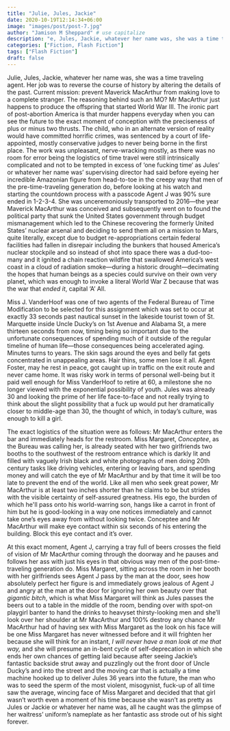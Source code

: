 ```yaml
---
title: "Julie, Jules, Jackie"
date: 2020-10-19T12:14:34+06:00
image: "images/post/post-7.jpg"
author: "Jamison M Sheppard" # use capitalize
description: "e, Jules, Jackie, whatever her name was, she was a time traveling agent"
categories: ["Fiction, Flash Fiction"]
tags: ["Flash Fiction"]
draft: false
---
```


Julie, Jules, Jackie, whatever her name was, she was a time traveling agent. Her job was to reverse the course of history by altering the details of the past. Current mission: prevent Maverick MacArthur from making love to a complete stranger. The reasoning behind such an MO? Mr MacArthur just happens to produce the offspring that started World War III. The ironic part of post-abortion America is that murder happens everyday when you can see the future to the exact moment of conception with the preciseness of plus or minus two thrusts. The child, who in an alternate version of reality would have committed horrific crimes, was sentenced by a court of life-appointed, mostly conservative judges to never being borne in the first place. The work was unpleasant, nerve-wracking mostly, as there was no room for error being the logistics of time travel were still intrinsically complicated and not to be tempted in excess of ‘one fucking time‘ as Jules’ or whatever her name was’ supervising director had said before eyeing her incredible Amazonian figure from head-to-toe in the creepy way that men of the pre-time-traveling generation do, before looking at his watch and starting the countdown process with a passcode Agent J was 90% sure ended in 1-2-3-4. She was unceremoniously transported to 2016—the year Maverick MacArthur was conceived and subsequently went on to found the political party that sunk the United States government through budget mismanagement which led to the Chinese recovering the formerly United States’ nuclear arsenal and deciding to send them all on a mission to Mars, quite literally, except due to budget re-appropriations certain federal facilities had fallen in disrepair including the bunkers that housed America’s nuclear stockpile and so instead of shot into space there was a dud-too-many and it ignited a chain reaction wildfire that swallowed America’s west coast in a cloud of radiation smoke—during a historic drought—decimating the hopes that human beings as a species could survive on their own very planet, which was enough to invoke a literal World War Z because that was the war that *ended it*, capital ‘A’ All.

Miss J. VanderHoof was one of two agents of the Federal Bureau of Time Modification to be selected for this assignment which was set to occur at exactly 33 seconds past nautical sunset in the lakeside tourist town of St. Marquette inside Uncle Ducky’s on 1st Avenue and Alabama St, a mere thirteen seconds from now, timing being so important due to the unfortunate consequences of spending much of it outside of the regular timeline of human life—those consequences being accelerated aging. Minutes turns to years. The skin sags around the eyes and belly fat gets concentrated in unappealing areas. Hair thins, some men lose it all. Agent Foster, may he rest in peace, got caught up in traffic on the exit route and never came home. It was risky work in terms of personal well-being but it paid well enough for Miss VanderHoof to retire at 60, a milestone she no longer viewed with the exponential possibility of youth. Jules was already 30 and looking the prime of her life face-to-face and not really trying to think about the slight possibility that a fuck up would put her dramatically closer to middle-age than 30, the thought of which, in today’s culture, was enough to kill a girl.

The exact logistics of the situation were as follows: Mr MacArthur enters the bar and immediately heads for the restroom. Miss Margaret, *Conceptee*, as the Bureau was calling her, is already seated with her two girlfriends two booths to the southwest of the restroom entrance which is darkly lit and filled with vaguely Irish black and white photographs of men doing 20th century tasks like driving vehicles, entering or leaving bars, and spending money and will catch the eye of Mr MacArthur and by that time it will be too late to prevent the end of the world. Like all men who seek great power, Mr MacArthur is at least two inches shorter than he claims to be but strides with the visible certainty of self-assured greatness. His ego, the burden of which he'll pass onto his world-warring son,  hangs like a carrot in front of him but he is good-looking in a way one notices immediately and cannot take one’s eyes away from without looking twice. Conceptee and Mr MacArthur will make eye contact within six seconds of his entering the building. Block this eye contact and it’s over.

At this exact moment, Agent J, carrying a tray full of beers crosses the field of vision of Mr MacArthur coming through the doorway and he pauses and follows her ass with just his eyes in that obvious way men of the post-time-traveling generation do. Miss Margaret, sitting across the room in her booth with her girlfriends sees Agent J pass by the man at the door, sees how absolutely perfect her figure is and immediately grows jealous of Agent J and angry at the man at the door for ignoring her own beauty over that *gigantic bitch*, which is what Miss Margaret will think as Jules passes the beers out to a table in the middle of the room, bending over with spot-on playgirl banter to hand the drinks to heavyset thirsty-looking men and she’ll look over her shoulder at Mr MacArthur and 100% destroy any chance Mr MacArthur had of having sex with Miss Margaret as the look on his face will be one Miss Margaret has never witnessed before and it will frighten her because she will think for an instant, *I will never have a man look at me that way,* and she will presume an in-bent cycle of self-deprecation in which she ends her own chances of getting laid because after seeing Jackie’s fantastic backside strut away and puzzlingly out the front door of Uncle Ducky’s and into the street and the moving car that is actually a time machine hooked up to deliver Jules 36 years into the future, the man who was to seed the sperm of the most violent, misogynist, fuck-up of all time saw the average, wincing face of Miss Margaret and decided that that girl wasn’t worth even a moment of his time because she wasn’t as pretty as Jules or Jackie or whatever her name was, all he caught was the glimpse of her waitress’ uniform’s nameplate as her fantastic ass strode out of his sight forever.
